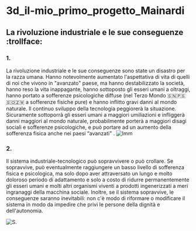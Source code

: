 # 3d_il-mio_primo_progetto_Mainardi
## La rivoluzione industriale e le sue conseguenze :trollface:
### 1.
La rivoluzione industriale e le sue conseguenze sono state un disastro per la razza umana. Hanno notevolmente aumentato l'aspettativa di vita di quelli di noi che vivono in "avanzato" paese, ma hanno destabilizzato la società, hanno reso la vita inappagante, hanno sottoposto gli esseri umani a oltraggi, hanno portato a sofferenze psicologiche diffuse (nel Terzo Mondo 🇸🇳🇵🇸🇸🇴🇿🇼 a sofferenze fisiche pure) e hanno inflitto gravi danni al mondo naturale. Il continuo sviluppo della tecnologia peggiorerà la situazione. Sicuramente sottoporrà gli esseri umani a maggiori umiliazioni e infliggerà danni maggiori al mondo naturale, probabilmente porterà a maggiori disagi sociali e sofferenze psicologiche, e può portare ad un aumento della sofferenza fisica anche nei paesi “avanzati" .
![Imm](https://i.ytimg.com/vi/Bk6CbpGYhWI/hqdefault.jpg)
### 2.
Il sistema industriale-tecnologico può sopravvivere o può crollare. Se sopravvive, può eventualmente raggiungere un basso livello di sofferenza fisica e psicologica, ma solo dopo aver attraversato un lungo e molto doloroso periodo di adattamento e solo a costo di ridurre permanentemente gli esseri umani e molti altri organismi viventi a prodotti ingenerizzati a meri ingranaggi della macchina sociale. Inoltre, se il sistema sopravvive, le conseguenze saranno inevitabili: non c'è modo di riformare o modificare il sistema in modo da impedire che privi le persone della dignità e dell'autonomia.

![S.](https://c.tenor.com/rJ07c6ZV3IYAAAAM/society-fart.gif)
